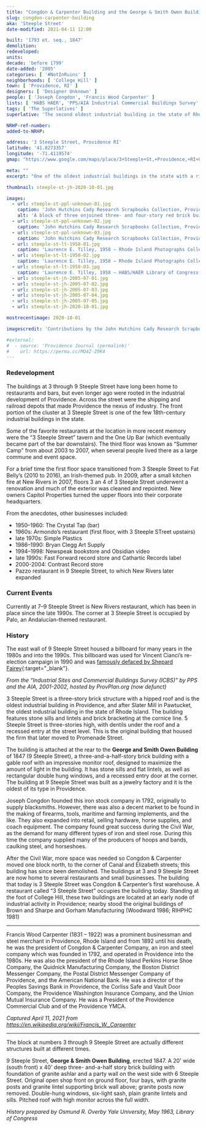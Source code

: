 ```yaml
---
title: "Congdon & Carpenter Building and the George & Smith Owen Building"
slug: congdon-carpenter-building
aka: 'Steeple Street'
date-modified: 2021-04-11 12:00

built: '1793 et. seq., 1847'
demolition: 
redeveloped: 
units:
decade: 'before 1799'
date-added: '2005'
categories: [ '#NotInRuins' ]
neighborhoods: [ 'College Hill' ]
town: [ 'Providence, RI' ]
designers: [ 'Designer Unknown' ]
people: [ 'Joseph Congdon', 'Francis Wood Carpenter' ]
lists: [ 'HABS HAER', 'PPS/AIA Industrial Commercial Buildings Survey' ]
tags: [ 'The Superlatives' ]
superlative: 'The second oldest industrial building in the state of Rhode Island, and the oldest in Providence'

NRHP-ref-number:
added-to-NRHP:

address: '3 Steeple Street, Providence RI'
latitude: '41.8273357'
longitude: '-71.4119574'
gmap: "https://www.google.com/maps/place/3+Steeple+St,+Providence,+RI+02903/@41.8273357,-71.4119574,17z/data=!3m1!4b1!4m5!3m4!1s0x89e445170e771bcd:0xf72c047b5affdbd5!8m2!3d41.8273357!4d-71.4097687"

meta: ""
excerpt: "One of the oldest industrial buildings in the state with a rich history that continues to this day"

thumbnail: steeple-st-jh-2020-10-01.jpg

images:
  - url: steeple-st-ppl-unknown-01.jpg
    caption: 'John Hutchins Cady Research Scrapbooks Collection, Providence Public Library — Undated, likely before 1906 when the East Side Train raised causeway was built.'
    alt: 'A block of three onjoined three- and four-story red brick buildings with granite window sills. The earliest building dates from 1793 and the latest from 1847. The oldest building is a four-story rectangular block with a flat roof; to the south is another older three-story building with a hipped monitor roof; in the middle is a three and a half story building with a clerstory monitor roof; and on the east end is a four-and-a-half story building with another clerstory monitor roof.'
  - url: steeple-st-ppl-unknown-02.jpg
    caption: 'John Hutchins Cady Research Scrapbooks Collection, Providence Public Library — Undated, image of W. Congdon & Sons Hardware Shop on Steeple Street'
  - url: steeple-st-ppl-unknown-03.jpg
    caption: 'John Hutchins Cady Research Scrapbooks Collection, Providence Public Library — Undated, likely after 1942 as that seems to be a 1942 Ford Super Deluxe sedan in the left foreground'
  - url: steeple-st-lt-1958-01.jpg
    caption: 'Laurence E. Tilley, 1958 — Rhode Island Photographs Collection, Providence Public Library. Signs on the building read Crystal Tap, Warren Teaming Co. Trucking – Rigging, Jewell Belting, sells roller bearings, Royesford Hangers, Agents for American Steel Split Pulleys. A “Congon & Carpenter Co.” sign is seen on a building behind where they moved after the Civil War.'
  - url: steeple-st-lt-1958-02.jpg
    caption: 'Laurence E. Tilley, 1958 — Rhode Island Photographs Collection, Providence Public Library. The sign on the next section of building reads Atlantic Pump & Supply Co.'
  - url: steeple-st-lt-1958-03.jpg
    caption: 'Laurence E. Tilley, 1958 — HABS/HAER Library of Congress. The sign on this next section of building reads Allenson Brothers SHeet Metal Work.'
  - url: steeple-st-jh-2005-07-01.jpg
  - url: steeple-st-jh-2005-07-02.jpg
  - url: steeple-st-jh-2005-07-03.jpg
  - url: steeple-st-jh-2005-07-04.jpg
  - url: steeple-st-jh-2005-07-05.jpg
  - url: steeple-st-jh-2020-10-01.jpg

mostrecentimage: 2020-10-01

imagescredit: 'Contributions by the John Hutchins Cady Research Scrapbooks Collection (<a href="//provlibdigital.org/islandora/object/islandora%3A6184" target="_blank">photo 1</a>, <a href="//provlibdigital.org/islandora/object/islandora%3A5040" target="_blank">photo 2</a>, <a href="//provlibdigital.org/islandora/object/islandora%3A6090" target="_blank">photo 3</a>) and the Rhode Island Photographs Collection (<a href="//provlibdigital.org/islandora/object/islandora%3A12752" target="_blank">photo 1</a>, <a href="//provlibdigital.org/islandora/object/islandora%3A12401" target="_blank">photo 2</a> from the Providence Public Library, and the HABS/HAER collection of the Library of Congress'

#external:
#  - source: 'Providence Journal (permalink)'
#    url: https://perma.cc/MQ4Z-Z9K4
---
```


### Redevelopment

The buildings at 3 through 9 Steeple Street have long been home to restaurants and bars, but even longer ago were rooted in the industrial development of Providence. Across the street were the shipping and railroad depots that made Providence the nexus of industry. The front portion of the cluster at 3 Steeple Street is one of the few 18th-century industrial buildings in the state. 

Some of the favorite restaurants at the location in more recent memory were the “3 Steeple Street” tavern and the One Up Bar (which eventually became part of the bar downstairs). The third floor was known as “Summer Camp” from about 2003 to 2007, when several people lived there as a large commune and event space.

For a brief time the first floor space transitioned from 3 Steeple Street to Fat Belly’s (2010 to 2016), an Irish-themed pub. In 2009, after a small kitchen fire at New Rivers in 2007, floors 3 an 4 of 3 Steeple Street underwent a renovation and much of the exterior was cleaned and repointed. New owners Capitol Properties turned the upper floors into their corporate headquarters. 

From the anecdotes, other businesses included:

+ 1950–1960: The Crystal Tap (bar)
+ 1960s: Armondo’s restaurant (first floor, with 3 Steeple STreet upstairs)
+ late 1970s: Simple Plastics
+ 1986–1990: Bryan Clegg Art Supply
+ 1994–1998: Newspeak bookstore and Obsidian video
+ late 1990s: Fast Forward record store and Cathartic Records label
+ 2000-2004: Contrast Record store
+ Pazzo restaurant in 9 Steeple Street, to which New Rivers later expanded


### Current Events

Currently at 7–9 Steeple Street is New Rivers restaurant, which has been in place since the late 1990s. The corner at 3 Steeple Street is occupied by Palo, an Andalucían-themed restaurant. 


### History

The east wall of 9 Steeple Street housed a billboard for many years in the 1980s and into the 1990s. This billboard was used for Vincent Cianci’s re-election campaign in 1990 and was [famously defaced by Shepard Fairey](//obeygiant.com/cianci-billboard/){:target="_blank"}. 


_From the “Industrial Sites and Commercial Buildings Survey (ICBS)” by PPS and the AIA, 2001-2002, hosted by ProvPlan.org (now defunct)_

3 Steeple Street is a three-story brick structure with a hipped roof and is the oldest industrial building in Providence, and after Slater Mill in Pawtucket, the oldest industrial building in the state of Rhode Island. The building features stone sills and lintels and brick bracketing at the cornice line. 5 Steeple Street is three-stories high, with dentils under the roof and a recessed entry at the street level. This is the original building that housed the firm that later moved to Promenade Street.

The building is attached at the rear to the **George and Smith Owen Building** of 1847 (9 Steeple Street), a three-and-a-half-story brick building with a gable roof with an impressive monitor roof, designed to maximize the amount of light in the building. It has stone sills and flat lintels, as well as rectangular double hung windows, and a recessed entry door at the corner. The building at 9 Steeple Street was built as a jewelry factory and it is the oldest of its type in Providence.

Joseph Congdon founded this iron stock company in 1792, originally to supply blacksmiths. However, there was also a decent market to be found in the making of firearms, tools, maritime and farming implements, and the like. They also expanded into retail, selling hardware, horse supplies, and coach equipment. The company found great success during the Civil War, as the demand for many different types of iron and steel rose. During this time the company supplied many of the producers of hoops and bands, caulking steel, and horseshoes.

After the Civil War, more space was needed so Congdon & Carpenter moved one block north, to the corner of Canal and Elizabeth streets; this building has since been demolished. The buildings at 3 and 9 Steeple Street are now home to several restaurants and small businesses. The building that today is 3 Steeple Street was Congdon & Carpenter’s first warehouse. A restaurant called “3 Steeple Street” occupies the building today. Standing at the foot of College Hill, these two buildings are located at an early node of industrial activity in Providence; nearby stood the original buildings of Brown and Sharpe and Gorham Manufacturing (Woodward 1986; RIHPHC 1981)

***

Francis Wood Carpenter (1831 – 1922) was a prominent businessman and steel merchant in Providence, Rhode Island and from 1892 until his death, he was the president of Congdon & Carpenter Company, an iron and steel company which was founded in 1792, and operated in Providence into the 1980s. He was also the president of the Rhode Island Perkins Horse Shoe Company, the Quidnick Manufacturing Company, the Boston District Messenger Company, the Postal District Messenger Company of Providence, and the American National Bank. He was a director of the Peoples Savings Bank in Providence, the Corliss Safe and Vault Door Company, the Providence Washington Insurance Company, and the Union Mutual Insurance Company. He was a President of the Providence Commercial Club and of the Providence YMCA.

_Captured April 11, 2021 from https://en.wikipedia.org/wiki/Francis_W._Carpenter_

***

The block at numbers 3 through 9 Steeple Street are actually different structures built at different times. 

9 Steeple Street, **George & Smith Owen Building**, erected 1847. A 20' wide (south front) x 40' deep three- and-a-half story brick building with foundation of granite ashlar and a party wall on the west side with 6 Steeple Street. Original open shop front on ground floor, four bays, with granite posts and granite lintel supporting brick wall above; granite posts now removed. Double-hung windows, six-light sash, plain granite lintels and sills. Pitched roof with high monitor across the full width. 

_History prepared by Osmund R. Overby Yale University, May 1963, Library of Congress_
